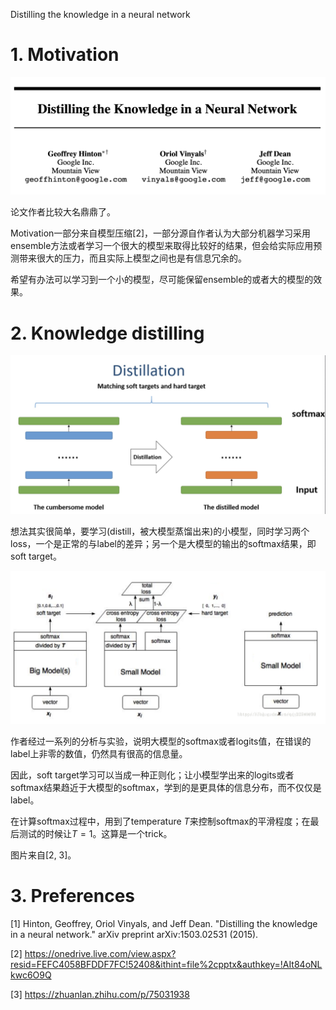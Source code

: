 Distilling the knowledge in a neural network

# 1. Motivation

<img src='images/knowledge_distilling_title.jpg'>

论文作者比较大名鼎鼎了。

Motivation一部分来自模型压缩[2]，一部分源自作者认为大部分机器学习采用ensemble方法或者学习一个很大的模型来取得比较好的结果，但会给实际应用预测带来很大的压力，而且实际上模型之间也是有信息冗余的。

希望有办法可以学习到一个小的模型，尽可能保留ensemble的或者大的模型的效果。

# 2. Knowledge distilling

<img src='images/knowledge_distilling_overview.jpg'>

想法其实很简单，要学习(distill，被大模型蒸馏出来)的小模型，同时学习两个loss，一个是正常的与label的差异；另一个是大模型的输出的softmax结果，即soft target。

<img src='images/knowledge_distilling_flow.jpg'>

作者经过一系列的分析与实验，说明大模型的softmax或者logits值，在错误的label上非零的数值，仍然具有很高的信息量。

因此，soft target学习可以当成一种正则化；让小模型学出来的logits或者softmax结果趋近于大模型的softmax，学到的是更具体的信息分布，而不仅仅是label。

在计算softmax过程中，用到了temperature $T$来控制softmax的平滑程度；在最后测试的时候让$T=1$。这算是一个trick。

图片来自[2, 3]。

# 3. Preferences

[1] Hinton, Geoffrey, Oriol Vinyals, and Jeff Dean. "Distilling the knowledge in a neural network." arXiv preprint arXiv:1503.02531 (2015).

[2] https://onedrive.live.com/view.aspx?resid=FEFC4058BFDDF7FC!52408&ithint=file%2cpptx&authkey=!AIt84oNLkwc6O9Q

[3] https://zhuanlan.zhihu.com/p/75031938